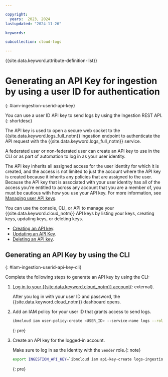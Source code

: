 ```yaml
---

copyright:
  years:  2023, 2024
lastupdated: "2024-11-26"

keywords:

subcollection: cloud-logs

---
```


{{site.data.keyword.attribute-definition-list}}

# Generating an API Key for ingestion by using a user ID for authentication
{: #iam-ingestion-userid-api-key}

You can use a user ID API key to send logs by using the Ingestion REST API.
{: shortdesc}

The API key is used to open a secure web socket to the {{site.data.keyword.logs_full_notm}} ingestion endpoint to authenticate the API request with the {{site.data.keyword.logs_full_notm}} service.

A federated user or non-federated user can create an API key to use in the CLI or as part of automation to log in as your user identity.

The API key inherits all assigned access for the user identity for which it is created, and the access is not limited to just the account where the API key is created because it inherits any policies that are assigned to the user. Because the API key that is associated with your user identity has all of the access you're entitled to across any account that you are a member of, you must be cautious with how you use your API key. For more information, see [Managing user API keys](/docs/account?topic=account-userapikey).

You can use the console, CLI, or API to manage your {{site.data.keyword.cloud_notm}} API keys by listing your keys, creating keys, updating keys, or deleting keys.

- [Creating an API key](/docs/account?topic=account-userapikey&interface=ui#create_user_key).
- [Updating an API Key](/docs/account?topic=account-userapikey&interface=ui#update_user_key).
- [Deleting an API key](/docs/account?topic=account-userapikey&interface=ui#delete_user_key).


## Generating an API Key by using the CLI
{: #iam-ingestion-userid-api-key-cli}

Complete the following steps to generate an API key by using the CLI:

1. [Log in to your {{site.data.keyword.cloud_notm}} account](https://cloud.ibm.com/login){: external}.

    After you log in with your user ID and password, the {{site.data.keyword.cloud_notm}} dashboard opens.

2. Add an IAM policy for your user ID that grants access to send logs.

    ```sh
    ibmcloud iam user-policy-create <USER_ID> --service-name logs --roles Sender
    ```
    {: pre}

3. Create an API key for the logged-in account.

    Make sure to log in as the identity with the `Sender` role.{: note}

    ```sh
    export INGESTION_API_KEY=`ibmcloud iam api-key-create logs-ingestion --output json | jq -r '.apikey'`
    ```
    {: pre}
